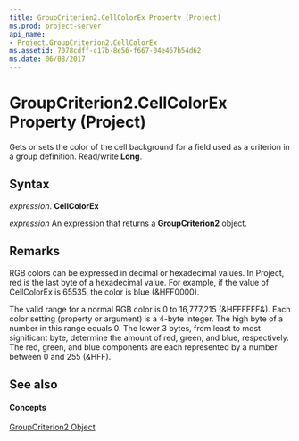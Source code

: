 ```yaml
---
title: GroupCriterion2.CellColorEx Property (Project)
ms.prod: project-server
api_name:
- Project.GroupCriterion2.CellColorEx
ms.assetid: 7078cdff-c17b-8e56-f667-04e467b54d62
ms.date: 06/08/2017
---
```



# GroupCriterion2.CellColorEx Property (Project)

Gets or sets the color of the cell background for a field used as a criterion in a group definition. Read/write  **Long**.


## Syntax

 _expression_. **CellColorEx**

 _expression_ An expression that returns a **GroupCriterion2** object.


## Remarks

RGB colors can be expressed in decimal or hexadecimal values. In Project, red is the last byte of a hexadecimal value. For example, if the value of CellColorEx is 65535, the color is blue (&HFF0000). 

The valid range for a normal RGB color is 0 to 16,777,215 (&HFFFFFF&). Each color setting (property or argument) is a 4-byte integer. The high byte of a number in this range equals 0. The lower 3 bytes, from least to most significant byte, determine the amount of red, green, and blue, respectively. The red, green, and blue components are each represented by a number between 0 and 255 (&HFF). 


## See also


#### Concepts


[GroupCriterion2 Object](groupcriterion2-object-project.md)

